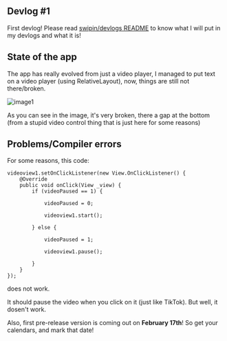## Devlog #1

First devlog! Please read [swipin/devlogs README](../README.MD) to know what I will put in my devlogs and what it is!

## State of the app

The app has really evolved from just a video player, I managed to put text on a video player (using RelativeLayout), now, things are still not there/broken.

![image1](image1.png)

As you can see in the image, it's very broken, there a gap at the bottom (from a stupid video control thing that is just here for some reasons)

## Problems/Compiler errors

For some reasons, this code:

```
videoview1.setOnClickListener(new View.OnClickListener() {
	@Override
	public void onClick(View _view) {
		if (videoPaused == 1) {

			videoPaused = 0;

			videoview1.start();

		} else {

			videoPaused = 1;

			videoview1.pause();

		}
	}
});
```
does not work.

It should pause the video when you click on it (just like TikTok).
But well, it dosen't work.

Also, first pre-release version is coming out on **February 17th**! So get your calendars, and mark that date!
